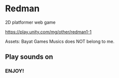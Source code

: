 # Redman
2D platformer web game

https://play.unity.com/mg/other/redman1-1

Assets: Bayat Games
Musics does NOT belong to me.

## Play sounds on

### ENJOY!

